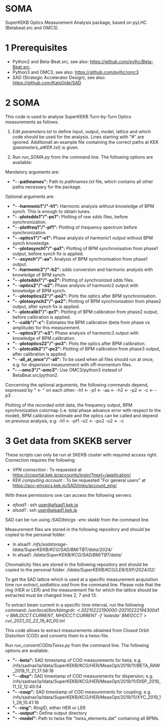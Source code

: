 # SOMA
SuperKEKB Optics Measurement Analysis package, based on pyLHC (Betabeat.src and OMC3).


# 1 Prerequisites

- Python2 and Beta-Beat.src, see also:  https://github.com/pylhc/Beta-Beat.src.
- Python3 and OMC3, see also: https://github.com/pylhc/omc3
- SAD (Strategic Accelerator Design), see also: https://github.com/KatsOide/SAD


# 2 SOMA

This code is used to analyse SuperKEKB Turn-by-Turn Optics measurements as follows:

1) Edit *parameters.txt* to define input, output, model, lattice and which code should be used for the analysis. Lines starting with "#" are ignored. Additionall an example file containing the correct paths at KEK (*parameters_atKEK.txt*) is given.

2) Run *run\_SOMA.py* from the command line. The following options are available:

Mandatory arguments are:
- **"- -pathnames":**
Path to *pathnames.txt* file, which contains all other paths necessary for the package.

Optional arguments are:
- **"- -harmonic1"/"-h1":**
Harmonic analysis without knowledge of BPM synch. This is enough to obtain tunes.
- **"- -plotsdds1"/"-ps1":**
Plotting of raw sdds files, before synchronization.
- **"- -plotfreq1"/"-pf1":**
Plotting of frequency spectrum before synchronization.
- **"- -optics1"/"-o1":**
Phase analysis of harmonic1 output without BPM synch knowledge.
- **"- -plotasynch1"/"-pa1":**
Plotting of BPM synchronisation from phase1 output, before synch fix is applied.
- **"- -asynch"/"-aa":**
Analysis of BPM synchronisation from phase1 output.
- **"- -harmonic2"/"-h2":**
sdds conversion and harmonic analysis with knowledge of BPM synch.
- **"- -plotsdds1"/"-ps2":**
Plotting of synchronized sdds files.
- **"- -optics2"/"-o2":**
Phase analysis of harmonic2 output with knowledge of BPM synch.
- **"- -plotoptics22"/"-po2":**
Plots the optics after BPM synchronisation.
- **"- -plotasynch2"/"-pa2":**
Plotting of BPM synchronisation from phase2 output, after synch fix is applied.
- **"- -plotcalib1"/"-pc1":**
Plotting of BPM calibration from phase2 output, before calibration is applied.
- **"- -calib"/"-c":**
Estimates the BPM calibration (beta from phase vs amplitude) for this measurement.
- **"- -optics3"/"-o3":**
Phase analysis of harmonic3 output with knowledge of BPM calibration.
- **"- -plotoptics22"/"-po3":**
Plots the optics after BPM calibration.
- **"- -plotcalib2"/"-pc2":**
Plotting of BPM calibration from phase3 output, after calibration is applied.
- **"- -all_at_once"/"-all":**
To be used when all files should run at once, e.g. for dispersion measurement with off-momentum files.
- **"- --omc3"/"-omc3":**
Use OMC3/python3 instead of BetaBeat.src/python2.


Concerning the optional arguments, the following commands depend, expressed by " <- " on each other:
    -h1 <- -p1 <- -aa <- -h2 <- -p2 <- -c <- -p3 .

Plotting of the recorded orbit data, the frequency output, BPM synchronization colormap (i.e. total phase advance error with respect to the model), BPM calibration estimate and the optics can be called and depend on previous analysis, e.g:
    -h1 <- -pf1
    -o2 <- -po2
    -o2 <- -c


# 3 Get data from SKEKB server 

These scripts can only be run at SKEKB cluster with required access right. Connection requires the following: 

- *VPN connection* : To requested at https://ccportal.kek.jp/accounts/login/?next=/application/
- *KEK computing account* : To be requested "For general users" at https://acc-physics.kek.jp/SAD/links/account_eng/

With these permissions one can access the following servers:
- *afsad1* : ssh user@afsad1.kek.jp
- *alsad1* : ssh user@alsad1.kek.jp


SAD can be run using */SAD/bin/gs -env skekb* from the command line.


Measurement files are stored in the following repository and should be copied to the personal folder:
- In alsad1: */nfs/sadstorage-ldata/SuperKEKB/KCG/SAD/BM/TBT/data/2024/*
- In afsad1: */ldata/SuperKEKB/KCG/SAD/BM/TBT/data/*


Chromaticity files are stored in the following repository and should be copied to the personal folder:
*/ldata/SuperKEKB/KCG/LER/SXP/2024/02/*


To get the SAD lattice which is used at a specific measurement acquisition time run *extract\_sadlattice.sad* from the command line. Please note that the ring (HER or LER) and the measurement file for which the lattice should be extracted must be changed lines 2, 7 and 13.


To extract beam current in a specific time interval, run the following command:
*/usr/local/bin/kblogrdc -t 20210222190000-20210222194300d1 -r BMLDCCT:CURRENT, MHDCCT:CURRENT -f 'kaleida' BM/DCCT > cur_2021_02_22_19_40_00.txt*


This code allows to extract measurements obtained from Closed Orbit Distortion (COD) and converts them to a twiss-file.

Run *run\_convertCODtoTwiss.py* from the command line. The following options are available:

- **"- -beta":**
SAD timestamp of COD measurements for beta;
e.g. /nfs/sadnas1a/ldata/SuperKEKB/KCG/HER/MeasOpt/2019/11/BETA_RAW_2019_11_21_17:58:18
- **"- -disp":**
SAD timestamp of COD measurements for dispersion; 
e.g. /nfs/sadnas1a/ldata/SuperKEKB/KCG/HER/MeasOpt/2019/11/DISP_2019_11_12_12:40:54
- **"- -coup":**
SAD timestamp of COD measurements for coupling; 
e.g. /nfs/sadnas1a/ldata/SuperKEKB/KCG/HER/MeasOpt/2019/11/XYC_2019_11_29_15:41:16
- **"- -ring":**
RingID, either HER or LER
- **"- -output":**
Define output directory
- **"- -model":**
Path to twiss file "twiss_elements.dat" containing all BPMs.